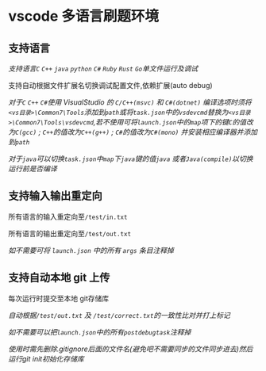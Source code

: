 # vscode 多语言刷题环境

## 支持语言

_支持语言`C` `C++` `java` `python` `C#` `Ruby` `Rust` `Go`单文件运行及调试_</br>

支持自动根据文件扩展名切换调试配置文件,依赖扩展(auto debug)

*对于`C` `C++` `C#`使用 VisualStudio 的 `C/C++(msvc)` 和 `C#(dotnet)` 编译选项时须将`<vs目录>\Common7\Tools`添加到`path`或将`task.json`中的`vsdevcmd`替换为`<vs目录>\Common7\Tools\vsdevcmd`,若不使用可将`launch.json`中的`map`项下的键`C`的值改为`C(gcc)` ; `C++`的值改为`C++(g++)` ; `C#`的值改为`C#(mono)` 并安装相应编译器并添加到`path`*

*对于`java`可以切换`task.json`中`map`下`java`键的值`java` 或者`Java(compile)`以切换运行前是否编译*

## 支持输入输出重定向

所有语言的输入重定向至`/test/in.txt`</br>

所有语言的输出重定向至`/test/out.txt`</br>

*如不需要可将 `launch.json` 中的所有 `args` 条目注释掉*

## 支持自动本地 git 上传

每次运行时提交至本地 git存储库</br>

_自动根据`/test/out.txt` 及 `/test/correct.txt`的一致性比对并打上标记_</br>

*如不需要可以把`launch.json`中的所有`postdebugtask`注释掉*

*使用时需先删除.gitignore后面的文件名(避免吧不需要同步的文件同步进去)然后运行git init初始化存储库*
